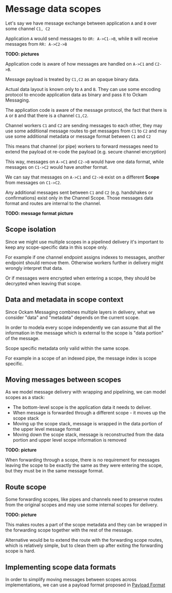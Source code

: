 # Message data scopes

Let's say we have message exchange between application `A` and `B`
over some channel `C1, C2`

Application `A` would send messages to `OR: A->C1->B`, while `B` will receive messages
from `RR: A->C2->B`

**TODO: pictures**

Application code is aware of how messages are handled on `A->C1` and `C2->B`.

Message payload is treated by `C1,C2` as an opaque binary data.

Actual data layout is known only to `A` and `B`.
They can use some encoding protocol to encode application data
as binary and pass it to Ockam Messaging.

The application code is aware of the message protocol,
the fact that there is `A` or `B` and that there is a channel `C1,C2`.

Channel workers `C1` and `C2` are sending messages to each other,
they may use some additional message routes to get messages from `C1` to `C2`
and may use some additional metadata or message format between `C1` and `C2`

This means that channel (or pipe) workers to forward messages need to extend
the payload ot re-code the payload (e.g. secure channel encryption)

This way, messages on `A->C1` and `C2->B` would have one data format,
while messages on `C1->C2` would have another format.

We can say that messages on `A->C1` and `C2->B` exist on a different **Scope** from messages on `C1->C2`.

Any additional messages sent between `C1` and `C2` (e.g. handshakes or confirmations) exist only in the Channel Scope. Those messages data format and routes are internal to the channel.

**TODO: message format picture**

## Scope isolation

Since we might use multiple scopes in a pipelined delivery it's important to keep any scope-specific data in this scope only.

For example if one channel endpoint assigns indexes to messages, another endpoint should remove them. Otherwise workers further in delivery might wrongly interpret that data.

Or if messages were encrypted when entering a scope, they should be decrypted when leaving that scope.

## Data and metadata in scope context

Since Ockam Messaging combines multiple layers in delivery, what we consider "data"
and "metadata" depends on the current scope.

In order to modela every scope independently we can assume that all the information in the message which is external to the scope is "data portion" of the message.

Scope specific metadata only valid within the same scope.

For example in a scope of an indexed pipe, the message index is scope specific.

## Moving messages between scopes

As we model message delivery with wrapping and pipelining, we can model scopes as a stack:

- The bottom-level scope is the application data it needs to deliver.
- When message is forwarded through a different scope - it moves up the scope stack
- Moving up the scope stack, message is wrapped in the data portion of the upper level message format
- Moving down the scope stack, message is reconstructed from the data portion and upper level scope information is removed

**TODO: picture**

When forwarding through a scope, there is no requirement for messages leaving the scope to be exactly the same as they were entering the scope, but they must be in the same message format.


## Route scope

Some forwarding scopes, like pipes and channels need to preserve routes from the original scopes and may use some internal scopes for delivery.

**TODO: picture**

This makes routes a part of the scope metadata and they can be wrapped in the forwarding scope together with the rest of the message.

Alternative would be to extend the route with the forwarding scope routes, which is relatively simple, but to clean them up after exiting the forwarding scope is hard.


## Implementing scope data formats

In order to simplify moving messages between scopes across implementations, we can use a payload format proposed in [Payload Format](./Payload.md)
